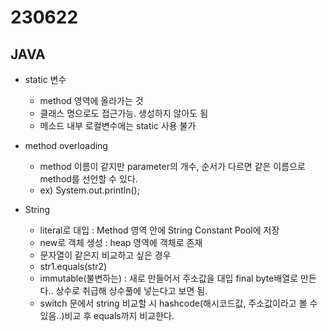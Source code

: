 ﻿
# 230622

## JAVA

  - static 변수
    - method 영역에 올라가는 것
    - 클래스 명으로도 접근가능. 생성하지 않아도 됨
    - 메소드 내부 로컬변수에는 static 사용 불가

  - method overloading
    - method 이름이 같지만 parameter의 개수, 순서가 다르면 같은 이름으로 method를 선언할 수 있다.
    - ex) System.out.println();



  - String
    - literal로 대입 : Method 영역 안에 String Constant Pool에 저장
    - new로 객체 생성 : heap 영역에 객체로 존재
    - 문자열이 같은지 비교하고 싶은 경우
    - str1.equals(str2)
    - immutable(불변하는) : 새로 만들어서 주소값을 대입 final byte배열로 만든다.. 상수로 취급해 상수풀에 넣는다고 보면 됨.
    - switch 문에서 string 비교할 시 hashcode(해시코드값, 주소값이라고 볼 수 있음..)비교 후 equals까지 비교한다.






